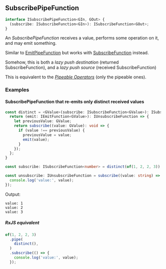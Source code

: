 ## SubscribePipeFunction

```ts
interface ISubscribePipeFunction<GIn, GOut> {
  (subscribe: ISubscribeFunction<GIn>): ISubscribeFunction<GOut>;
}
```

An *SubscribePipeFunction* receives a value, performs some operation on it, and may emit something.

Similar to [EmitPipeFunction](../emit-pipe-function/emit-pipe-function.md) but works with
[SubscribeFunction](../subscribe-function/subscribe-function.md) instead.

Somehow, this is both a *lazy push destination* (returned SubscribeFunction), and a *lazy push source* (received SubscribeFunction)

This is equivalent to the *[Pipeable Operators](https://rxjs-dev.firebaseapp.com/guide/operators)* (only the pipeable ones).

### Examples

#### SubscribePipeFunction that re-emits only distinct received values

```ts
const distinct = <GValue>(subscribe: ISubscribeFunction<GValue>): ISubscribeFunction<GValue> => {
  return (emit: IEmitFunction<GValue>): IUnsubscribeFunction => {
    let previousValue: GValue;
    return subscribe((value: GValue): void => {
      if (value !== previousValue) {
        previousValue = value;
        emit(value);
      }
    });
  };
}

const subscribe: ISubscribeFunction<number> = distinct(of(1, 2, 2, 3));

const unsubscribe: IUnsubscribeFunction = subscribe((value: string) => {
  console.log('value:', value);
});
```

Output:

```text
value: 1
value: 2
value: 3
```

##### RxJS equivalent

```ts
of(1, 2, 2, 3)
  .pipe(
    distinct(),
  )
  .subscribe(() => {
    console.log('value:', value);
  });
```
